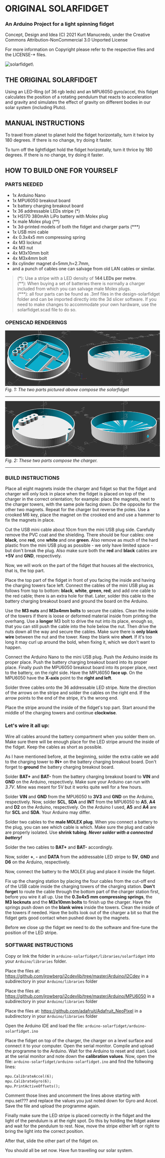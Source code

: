 
# 		ORIGINAL SOLARFIDGET
### 	An Arduino Project for a light spinning fidget

Concept, Design and Idea (C) 2021 Kurt Manucredo, under the
Creative Commons Attribution-NonCommercial 3.0 Unported License

For more information on Copyright please refer to the respective files and
the LICENSE-* files.

![solarfidget](./assets/solarfidget.gif)\

##		THE ORIGINAL SOLARFIDGET

Using an LED-Ring (of 36 rgb leds) and an MPU6050 gyro/accel, this
fidget calculates the position of a rotating pendulum that reacts to
acceleration and gravity and simulates the effect of gravity on different
bodies in our solar system (including Pluto).



## MANUAL INSTRUCTIONS

To travel from planet to planet hold the fidget horizontally, turn it
twice by 180 degrees. If there is no change, try doing it faster.

To turn off the lightfidget hold the fidget horizontally, turn it thrice
by 180 degrees. If there is no change, try doing it faster.



## HOW TO BUILD ONE FOR YOURSELF

### PARTS NEEDED

- 1x Arduino Nano
- 1x MPU6050 breakout board
- 1x battery charging breakout board
- 1x 36 addressable LEDs stripe (\*)
- 1x HS170 380mAh LiPo battery with Molex plug
- 1x male Molex plug (\*\*)
- 1x 3d-printed models of both the fidget and charger parts (\*\*\*)
- 1x USB mini cable
- 4x 0.3x4x5 mm compressing spring
- 4x M3 locknut
- 4x M3 nut
- 4x M3x10mm bolt
- 4x M3x4mm bolt
- 8x cylinder magnet d=5mm,h=2.7mm,
- and a punch of cables one can salvage from old LAN cables or similar.

> (\*):     Use a stripe with a LED density of **144 LEDs per metre**.\
> (\*\*):   When buying a set of batteries there is normally a charger
>           included from which you can salvage male Molex plugs.\
> (\*\*\*): all four parts can be found as .3mf files in the
>           design-solarfidget folder and can be imported directly into
>           the 3d slicer software. If you need to make changes to
>           accommodate your own hardware, use the solarfidget.scad file
>           to do so.

### OPENSCAD RENDERINGS

![solarfidget](./assets/solarfidget.png)\
*Fig. 1: The two parts pictured above compose the solarfidget*
* * *

![charger](./assets/charger.png)\
*Fig. 2: These two parts compose the charger.*
* * *

### BUILD INSTRUCTIONS

Place all eight magnets inside the charger and fidget so that the fidget
and charger will only lock in place when the fidget is placed on top of
the charger in the correct orientation; for example: place the magnets,
next to the charger towers, with the same pole facing down. Do the opposite
for the other two magnets. Repeat for the charger but reverse the poles.
Use a crooked M6 key, place the magnet on the crooked end and use a
hammer to fix the magnets in place.

Cut the USB mini cable about 10cm from the mini USB plug side. Carefully
remove the PVC coat and the shielding. There should be four cables: one
**black**, one **red**, one **white** and one **green**. Also remove as
much of the hard plastic from the mini USB plug as possible - we only
have limited space - but don't break the plug. Also make sure both the
**red** and **black** cables are **+5V** and **GND**, respectively.

Now, we will work on the part of the fidget that houses all the
electronics, that is, the top part.

Place the top part of the fidget in front of you facing the inside and
having the charging towers face left. Connect the cables of the mini USB
plug as follows from top to bottom: **black**, **white**, **green**,
**red**; and add one cable to the red cable; there is an extra hole for
that. Later, solder this cable to the battery charging breakout board and
ground the board on the Arduino.

Use the **M3 nuts** and **M3x4mm bolts** to secure the cables. Clean the
inside of the towers if there is loose or deformed material inside from
printing the overhang. Use a **longer** M3 bolt to drive the nut into its
place, enough so, that you can still push the cable into the hole below
the nut. Then drive the nuts down all the way and secure the cables. Make
sure there is **only blank wire** between the nut and the tower. Keep the
blank wire **short**. If it's too long it may curl up around the bold,
when fixing it, which we don't want to happen.

Connect the Arduino Nano to the mini USB plug. Push the Arduino inside its
proper place. Push the battery charging breakout board into its proper
place. Finally push the MPU6050 breakout board into its proper place,
next to the battery, on the right side. Have the MPU6050 **face up**. On
the MPU6050 have the **X-axis** point to the **right and left**.

Solder three cables onto the 36 addressable LED stripe. Note the direction
of the arrows on the stripe and solder the cables on the right end. If the
arrow points to the end of the stripe, it's the wrong end.

Place the stripe around the inside of the fidget's top part. Start around
the middle of the charging towers and continue **clockwise**.

### Let's wire it all up:

Wire all cables around the battery compartment when you solder them on.
Make sure there will be enough place for the LED stripe around the inside
of the fidget. Keep the cables as short as possible.

As I have mentioned before, at the beginning, solder the extra cable we
add to the charging tower to **IN+** on the battery charging breakout
board. Don't forget to **ground** the battery charging breakout board.

Solder **BAT+** and **BAT-** from the battery charging breakout board to
**VIN** and **GND** on the Arduino, respectively. Make sure your Arduino
can run with *3.7V*. Mine was meant for 5V but it works quite well for a
few hours. 

Solder **VIN** and **GND** from the MPU6050 to **3V3** and **GND** on the
Arduino, respectively. Now, solder **SCL**, **SDA** and **INT** from the
MPU6050 to **A5**, **A4** and **D2** on the Arduino, respectively. On the
Arduino I used, **A5** and **A4** are for **SCL** and **SDA**. Your
Arduino may differ.

Solder two cables to the **male MOLEX plug**. When you connect a battery
to the plug, you can see which cable is which. Make sure the plug and
cable are properly isolated. Use **shrink tubing**. ***Never solder with a
connected battery!***

Solder the two cables to **BAT+** and **BAT-** accordingly.

Now, solder **+**, **-** and **DATA** from the addressable LED stripe to
**5V**, **GND** and **D6** on the Arduino, respectively.

Now, connect the battery to the MOLEX plug and place it inside the fidget.

Fix up the charging station by placing the four cables from the cut-off
end of the USB cable inside the charging towers of the charging station.
**Don't forget** to route the cable through the bottom part of the charger
station first, before you wire it all up. Use the **0.3x4x5 mm compressing
springs**, the **M3 locknuts** and the **M3x10mm bolts** to finish up the
charger. Have the springs push down on the **blank wires** inside the
towers. Clean the inside of the towers if needed. Have the bolts look out
of the charger a bit so that the fidget gets good contact when pushed down
by the magnets.

Before we close up the fidget we need to do the software and fine-tune the
position of the LED stripe.

### SOFTWARE INSTRUCTIONS

Copy or link the folder in `arduino-solarfidget/libraries/solarfidget` into
your `Arduino/libraries` folder.

Place the files at:
<https://github.com/jrowberg/i2cdevlib/tree/master/Arduino/I2Cdev>
in a subdirectory in your `Arduino/libraries` folder

Place the files at:
<https://github.com/jrowberg/i2cdevlib/tree/master/Arduino/MPU6050>
in a subdirectory in your `Arduino/libraries` folder

Place the files at:
<https://github.com/adafruit/Adafruit_NeoPixel>
in a subdirectory in your `Arduino/libraries` folder

Open the Arduino IDE and load the file:
`arduino-solarfidget/arduino-solarfidget.ino`

Place the fidget on top of the charger, the charger on a level surface and
connect it to your computer.
Open the serial monitor. Compile and upload the programme to the Arduino.
Wait for the Arduino to reset and start. Look at the serial monitor and
note down the **calibration values**. Now, open the file:
`arduino-solarfidget/arduino-solarfidget.ino` and find the follwoing
lines:

```
mpu.CalibrateAccel(6);
mpu.CalibrateGyro(6);
mpu.PrintActiveOffsets();
```

Comment those lines and uncomment the lines above starting with mpu.set???
and replace the values you just noted down for Gyro and Accel. Save the
file and upload the programme again.

Finally make sure the LED stripe is placed correctly in the fidget and the
light of the pendulum is at the right spot. Do this by holding the fidget
askew and wait for the pendulum to rest. Now, move the stripe either left
or right to bring the light into the correct position.

After that, slide the other part of the fidget on.

You should all be set now. Have fun travelling our solar system.

